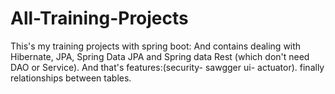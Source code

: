 # All-Training-Projects
This's my training projects with spring boot:  And contains dealing with Hibernate, JPA, Spring Data JPA and Spring data Rest (which don't need DAO or Service).  And that's features:(security- sawgger ui- actuator). finally relationships between tables.
